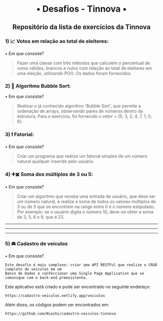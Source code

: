 <h1 align="center">• Desafios - Tinnova •</h1>
<h2 align="center">Repositório da lista de exercícios da Tinnova</h2>

### 1) 📈 Votos em relação ao total de eleitores:

• Em que consiste? 

> Fazer uma classe com três métodos que calculem o percentual de votos válidos, brancos e nulos com relação ao total 
> de eleitores em uma eleição, utilizando POO. Os dados foram fornecidos. 
    
### 2) 🧼 Algoritmo Bubble Sort:

• Em que consiste? 

> Realizar o já conhecido algoritmo 'Bubble Sort', que permite a ordenação de arrays, observando pares de números 
> dentro da estrutura. Para o exercício, foi fornecido o vetor = {5, 3, 2, 4, 7, 1, 0, 6}.
    
### 3) ❗️ Fatorial:

• Em que consiste? 

> Criar um programa que realize um fatorial simples de um número natural qualquer inserido pelo usuário.
    
### 4) ➕✖️ Soma dos múltiplos de 3 ou 5:

• Em que consiste? 

> Criar um algoritmo que receba uma entrada de usuário, que deve ser um número natural, e realize a soma de todos
> os valores múltiplos de 3 ou de 5 que se encontrem na range entre 0 e o número estipulado. 
> Por exemplo: se o usuário digita o número 10, deve-se obter a soma de 3, 5, 6 e 9, que é 23.
    
_________________________________________________________________________________________________________________________________________________________________________________
_________________________________________________________________________________________________________________________________________________________________________________
_________________________________________________________________________________________________________________________________________________________________________________

### 5) 🚘 Cadastro de veículos

• Em que consiste? 

    Este desafio é mais complexo: criar uma API RESTFul que realize o CRUD completo de veículos em um 
    Banco de Dados e confeccionar uma Single Page Application que se comunique com o back-end preexistente.
    
Este aplicativo está criado e pode ser encontrado no seguinte endereço:

    https://cadastro-veiculos.netlify.app/veiculos

Além disso, os códigos podem ser encontrados em:
        
    https://github.com/Niashi/cadastro-veiculos-tinnova
